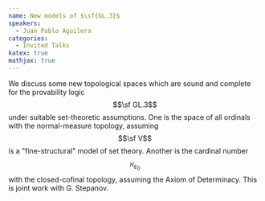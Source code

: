 ```yaml
---
name: New models of $\sf{GL.3}$
speakers:
  - Juan Pablo Aguilera
categories:
  - Invited Talks
katex: true
mathjax: true
---
```


We discuss some new topological spaces which are sound and complete for the
provability logic $$\sf GL.3$$ under suitable set-theoretic assumptions. One is
the space of all ordinals with the normal-measure topology, assuming $$\sf V$$
is a "fine-structural" model of set theory. Another is the cardinal number
$$\aleph_{\varepsilon_0}$$ with the closed-cofinal topology, assuming the Axiom
of Determinacy. This is joint work with G. Stepanov.

